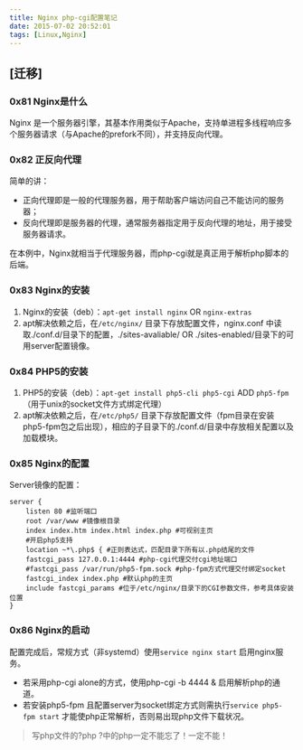 ```yaml
---
title: Nginx php-cgi配置笔记
date: 2015-07-02 20:52:01
tags: [Linux,Nginx]
---
```


## [迁移]

### 0x81 Nginx是什么

Nginx 是一个服务器引擎，其基本作用类似于Apache，支持单进程多线程响应多个服务器请求（与Apache的prefork不同），并支持反向代理。

### 0x82 正反向代理

简单的讲：

* 正向代理即是一般的代理服务器，用于帮助客户端访问自己不能访问的服务器；
* 反向代理即是服务器的代理，通常服务器指定用于反向代理的地址，用于接受服务器请求。

在本例中，Nginx就相当于代理服务器，而php-cgi就是真正用于解析php脚本的后端。

### 0x83 Nginx的安装

1. Nginx的安装（deb）：`apt-get install nginx` OR `nginx-extras`
1. apt解决依赖之后，在`/etc/nginx/` 目录下存放配置文件，nginx.conf 中读取./conf.d/目录下的配置，./sites-avaliable/ OR ./sites-enabled/目录下的可用server配置镜像。

### 0x84 PHP5的安装

1. PHP5的安装（deb）：`apt-get install php5-cli php5-cgi` ADD `php5-fpm` （用于unix的socket文件方式绑定代理）
1. apt解决依赖之后，在`/etc/php5/` 目录下存放配置文件（fpm目录在安装php5-fpm包之后出现），相应的子目录下的./conf.d/目录中存放相关配置以及加载模块。

### 0x85 Nginx的配置

Server镜像的配置：

```Config
server {
    listen 80 #监听端口
    root /var/www #镜像根目录
    index index.htm index.html index.php #可视别主页
    #开启php5支持
    location ~*\.php$ { #正则表达式，匹配目录下所有以.php结尾的文件
    fastcgi_pass 127.0.0.1:4444 #php-cgi代理交付cgi地址端口
    #fastcgi_pass /var/run/php5-fpm.sock #php-fpm方式代理交付绑定socket
    fastcgi_index index.php #默认php的主页
    include fastcgi_params #位于/etc/nginx/目录下的CGI参数文件，参考具体安装位置
}
```

### 0x86 Nginx的启动

配置完成后，常规方式（非systemd）使用`service nginx start` 启用nginx服务。

* 若采用php-cgi alone的方式，使用php-cgi -b 4444 & 启用解析php的通道。
* 若安装php5-fpm 且配置server为socket绑定方式则需执行`service php5-fpm start` 才能使php正常解析，否则易出现php文件下载状况。

> 写php文件的?php ?中的php一定不能忘了！一定不能！
